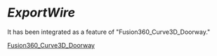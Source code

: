 # **_ExportWire_**

It has been integrated as a feature of "Fusion360_Curve3D_Doorway."

[Fusion360_Curve3D_Doorway](https://github.com/kantoku-code/Fusion360_Curve3D_Doorway)
